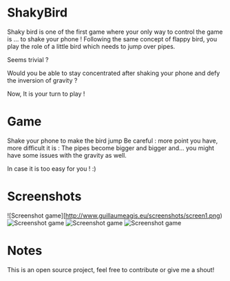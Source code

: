 # ShakyBird

Shaky bird is one of the first game where your only way to control the game is … to shake your phone !
Following the same concept of flappy bird, you play the role of a little bird which needs to jump over pipes.

Seems trivial ?

Would you be able to stay concentrated after shaking your phone and defy the inversion of gravity ?

Now, It is your turn to play !


# Game

Shake your phone to make the bird jump
Be careful : more point you have, more difficult it is : The pipes become bigger and bigger and...
you might have some issues with the gravity as well.

In case it is too easy for you ! :)


# Screenshots

![Screenshot game][http://www.guillaumeagis.eu/screenshots/screen1.png)
![Screenshot game](http://www.guillaumeagis.eu/screenshots/screen2.png)
![Screenshot game](http://www.guillaumeagis.eu/screenshots/screen3.png)
![Screenshot game](http://www.guillaumeagis.eu/screenshots/screen4.png)



# Notes

This is an open source project, feel free to contribute or give me a shout!
